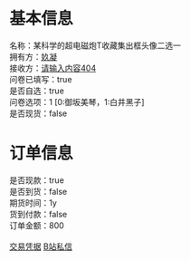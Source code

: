 # 基本信息

名称：某科学的超电磁炮T收藏集出框头像二选一<br>
拥有方：[奺凝](https://space.bilibili.com/2931523)<br>
接收方：[请输入内容404](https://space.bilibili.com/524486358)<br>
问卷已填写：true<br>
是否自选：true<br>
问卷选项：1 \[0:御坂美琴，1:白井黑子\]<br>
是否现货：false<br>

# 订单信息

是否现款：true<br>
是否到货：false<br>
期货时间：1y<br>
货到付款：false<br>
订单金额：800<br>
<br>
[交易凭据](https://qg46.github.io/i0/20231015/QQ%E5%9B%BE%E7%89%8720231015222935.jpg)
[B站私信](https://qg46.github.io/i0/20231015/Screenshot_20231015_234200_tv.danmaku.bili.jpg)
<br>



